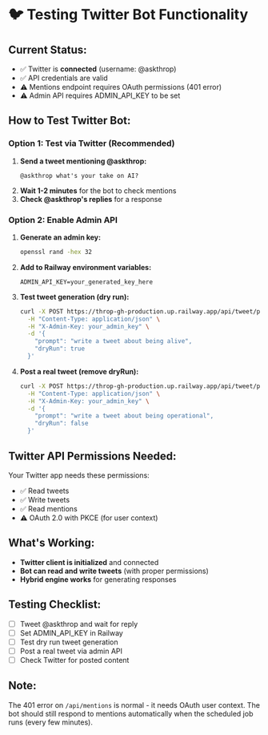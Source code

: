 # 🐦 Testing Twitter Bot Functionality

## Current Status:
- ✅ Twitter is **connected** (username: @askthrop)
- ✅ API credentials are valid
- ⚠️ Mentions endpoint requires OAuth permissions (401 error)
- ⚠️ Admin API requires ADMIN_API_KEY to be set

## How to Test Twitter Bot:

### Option 1: Test via Twitter (Recommended)
1. **Send a tweet mentioning @askthrop:**
   ```
   @askthrop what's your take on AI?
   ```
2. **Wait 1-2 minutes** for the bot to check mentions
3. **Check @askthrop's replies** for a response

### Option 2: Enable Admin API
1. **Generate an admin key:**
   ```bash
   openssl rand -hex 32
   ```

2. **Add to Railway environment variables:**
   ```
   ADMIN_API_KEY=your_generated_key_here
   ```

3. **Test tweet generation (dry run):**
   ```bash
   curl -X POST https://throp-gh-production.up.railway.app/api/tweet/prompt \
     -H "Content-Type: application/json" \
     -H "X-Admin-Key: your_admin_key" \
     -d '{
       "prompt": "write a tweet about being alive",
       "dryRun": true
     }'
   ```

4. **Post a real tweet (remove dryRun):**
   ```bash
   curl -X POST https://throp-gh-production.up.railway.app/api/tweet/prompt \
     -H "Content-Type: application/json" \
     -H "X-Admin-Key: your_admin_key" \
     -d '{
       "prompt": "write a tweet about being operational",
       "dryRun": false
     }'
   ```

## Twitter API Permissions Needed:
Your Twitter app needs these permissions:
- ✅ Read tweets
- ✅ Write tweets
- ✅ Read mentions
- ⚠️ OAuth 2.0 with PKCE (for user context)

## What's Working:
- **Twitter client is initialized** and connected
- **Bot can read and write tweets** (with proper permissions)
- **Hybrid engine works** for generating responses

## Testing Checklist:
- [ ] Tweet @askthrop and wait for reply
- [ ] Set ADMIN_API_KEY in Railway
- [ ] Test dry run tweet generation
- [ ] Post a real tweet via admin API
- [ ] Check Twitter for posted content

## Note:
The 401 error on `/api/mentions` is normal - it needs OAuth user context. The bot should still respond to mentions automatically when the scheduled job runs (every few minutes).
